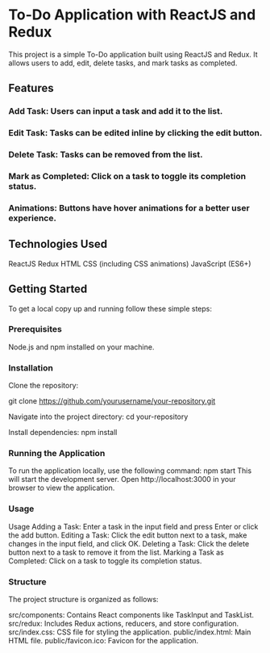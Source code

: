 # To-Do Application with ReactJS and Redux

This project is a simple To-Do application built using ReactJS and Redux. It allows users to add, edit, delete tasks, and mark tasks as completed.

## Features

### Add Task: Users can input a task and add it to the list.
### Edit Task: Tasks can be edited inline by clicking the edit button.

### Delete Task: Tasks can be removed from the list.

### Mark as Completed: Click on a task to toggle its completion status.

### Animations: Buttons have hover animations for a better user experience.

## Technologies Used

ReactJS
Redux
HTML
CSS (including CSS animations)
JavaScript (ES6+)

## Getting Started
To get a local copy up and running follow these simple steps:

### Prerequisites
Node.js and npm installed on your machine.
### Installation
Clone the repository:

git clone https://github.com/yourusername/your-repository.git


Navigate into the project directory:
cd your-repository

Install dependencies:
npm install

### Running the Application
To run the application locally, use the following command:
npm start
This will start the development server. Open http://localhost:3000 in your browser to view the application.

### Usage
Usage
Adding a Task: Enter a task in the input field and press Enter or click the add button.
Editing a Task: Click the edit button next to a task, make changes in the input field, and click OK.
Deleting a Task: Click the delete button next to a task to remove it from the list.
Marking a Task as Completed: Click on a task to toggle its completion status.


### Structure
The project structure is organized as follows:

src/components: Contains React components like TaskInput and TaskList.
src/redux: Includes Redux actions, reducers, and store configuration.
src/index.css: CSS file for styling the application.
public/index.html: Main HTML file.
public/favicon.ico: Favicon for the application.